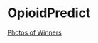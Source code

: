 # OpioidPredict
[Photos of Winners](https://twitter.com/predictech/status/1195162633319534592/photo/1)
